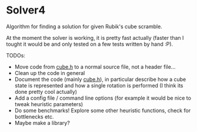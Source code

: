 # Solver4

Algorithm for finding a solution for given Rubik's cube scramble.

At the moment the solver is working, it is pretty fast actually (faster than
I tought it would be and only tested on a few tests written by hand :P).

TODOs:
  - Move code from [cube.h](./src/cube.h) to a normal source file, not a header file...
  - Clean up the code in general
  - Document the code (mainly [cube.h](./src/cube.h)), in particular describe
  how a cube state is represented and how a single rotation is performed
  (I think its done pretty cool actually)
  - Add a config file / command line options (for example it would be nice to
  tweak heuristic parameters)
  - Do some benchmarks! Explore some other heuristic functions, check for
  bottlenecks etc.
  - Maybe make a library?
